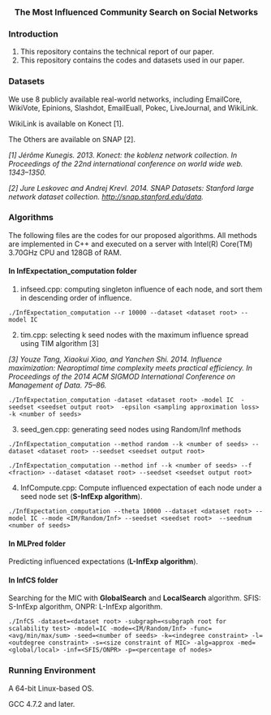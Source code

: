 <h3>
	<center>The Most Influenced Community Search on Social Networks</center>
</h3>

### Introduction

1. This repository contains the technical report of our paper.
2. This repository contains the codes and datasets used in our paper.

### Datasets

We use 8 publicly available real-world networks, including EmailCore, WikiVote, Epinions, Slashdot, EmailEuall, Pokec,  LiveJournal, and WikiLink.

WikiLink is available on Konect [1].

The Others are available on SNAP [2].

*[1] Jérôme Kunegis. 2013. Konect: the koblenz network collection. In Proceedings of the 22nd international conference on world wide web. 1343–1350.*

*[2] Jure Leskovec and Andrej Krevl. 2014. SNAP Datasets: Stanford large network dataset collection. http://snap.stanford.edu/data.*

### Algorithms

The following files are the codes for our proposed algorithms. All methods are implemented in C++ and executed on a server with Intel(R) Core(TM) 3.70GHz CPU and 128GB of RAM.

#### In InfExpectation_computation folder 

1. infseed.cpp: computing singleton influence of each node, and sort them in descending order of influence.

```shell
./InfExpectation_computation --r 10000 --dataset <dataset root> --model IC
```

2. tim.cpp: selecting k seed nodes with the maximum influence spread using TIM algorithm [3]

*[3] Youze Tang, Xiaokui Xiao, and Yanchen Shi. 2014. Influence maximization: Nearoptimal time complexity meets practical efficiency. In Proceedings of the 2014 ACM SIGMOD International Conference on Management of Data. 75–86.*

```shell
./InfExpectation_computation -dataset <dataset root> -model IC  -seedset <seedset output root>  -epsilon <sampling approximation loss> -k <number of seeds>
```

3. seed_gen.cpp: generating seed nodes using Random/Inf methods

```shell
./InfExpectation_computation --method random --k <number of seeds> --dataset <dataset root> --seedset <seedset output root>
```

```shell
./InfExpectation_computation --method inf --k <number of seeds> --f <fraction> --dataset <dataset root> --seedset <seedset output root>
```

4. InfCompute.cpp: Compute influenced expectation of each node under a seed node set (**S-InfExp algorithm**).

```shell
./InfExpectation_computation --theta 10000 --dataset <dataset root> --model IC --mode <IM/Random/Inf> --seedset <seedset root>  --seednum <number of seeds>
```

#### In MLPred folder

Predicting influenced expectations (**L-InfExp algorithm**).

#### In InfCS folder

Searching for the MIC with **GlobalSearch** and **LocalSearch** algorithm.
SFIS: S-InfExp algorithm, ONPR: L-InfExp algorithm.

```shell
./InfCS -dataset=<dataset root> -subgraph=<subgraph root for scalability test> -model=IC -mode=<IM/Random/Inf> -func=<avg/min/max/sum> -seed=<number of seeds> -k=<indegree constraint> -l=<outdegree constraint> -s=<size constraint of MIC> -alg=approx -med=<global/local> -inf=<SFIS/ONPR> -p=<percentage of nodes>
```


### Running Environment

A 64-bit Linux-based OS. 

GCC 4.7.2 and later.

